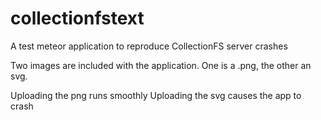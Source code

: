 # collectionfstext
A test meteor application to reproduce CollectionFS server crashes

Two images are included with the application. One is a .png, the other an svg.

Uploading the png runs smoothly
Uploading the svg causes the app to crash

